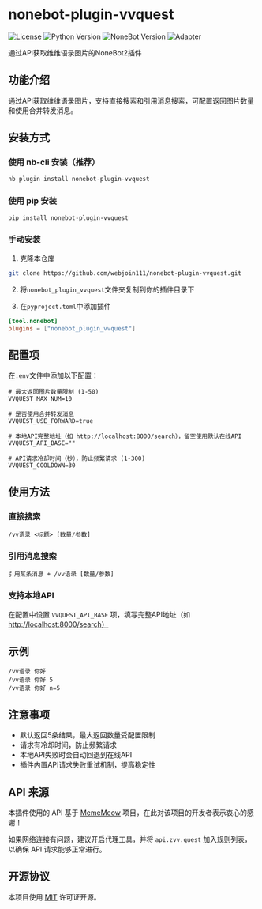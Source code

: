 # nonebot-plugin-vvquest

[![License](https://img.shields.io/github/license/webjoin111/nonebot-plugin-vvquest)](LICENSE)
![Python Version](https://img.shields.io/badge/python-3.8+-blue.svg)
![NoneBot Version](https://img.shields.io/badge/nonebot-2.0.0+-red.svg)
![Adapter](https://img.shields.io/badge/adapter-OneBot-green.svg)

通过API获取维维语录图片的NoneBot2插件

## 功能介绍

通过API获取维维语录图片，支持直接搜索和引用消息搜索，可配置返回图片数量和使用合并转发消息。

## 安装方式

### 使用 nb-cli 安装（推荐）

```bash
nb plugin install nonebot-plugin-vvquest
```

### 使用 pip 安装

```bash
pip install nonebot-plugin-vvquest
```

### 手动安装

1. 克隆本仓库

```bash
git clone https://github.com/webjoin111/nonebot-plugin-vvquest.git
```

2. 将`nonebot_plugin_vvquest`文件夹复制到你的插件目录下

3. 在`pyproject.toml`中添加插件

```toml
[tool.nonebot]
plugins = ["nonebot_plugin_vvquest"]
```

## 配置项

在`.env`文件中添加以下配置：

```dotenv
# 最大返回图片数量限制 (1-50)
VVQUEST_MAX_NUM=10

# 是否使用合并转发消息
VVQUEST_USE_FORWARD=true

# 本地API完整地址（如 http://localhost:8000/search），留空使用默认在线API
VVQUEST_API_BASE=""

# API请求冷却时间（秒），防止频繁请求 (1-300)
VVQUEST_COOLDOWN=30
```

## 使用方法

### 直接搜索

```
/vv语录 <标题> [数量/参数]
```

### 引用消息搜索

```
引用某条消息 + /vv语录 [数量/参数]
```

### 支持本地API

在配置中设置 `VVQUEST_API_BASE` 项，填写完整API地址（如 <http://localhost:8000/search）>

## 示例

```
/vv语录 你好
/vv语录 你好 5
/vv语录 你好 n=5
```

## 注意事项

- 默认返回5条结果，最大返回数量受配置限制
- 请求有冷却时间，防止频繁请求
- 本地API失败时会自动回退到在线API
- 插件内置API请求失败重试机制，提高稳定性

## API 来源

本插件使用的 API 基于 [MemeMeow](https://github.com/MemeMeow-Studio/MemeMeow) 项目，在此对该项目的开发者表示衷心的感谢！

如果网络连接有问题，建议开启代理工具，并将 `api.zvv.quest` 加入规则列表，以确保 API 请求能够正常进行。

## 开源协议

本项目使用 [MIT](LICENSE) 许可证开源。
